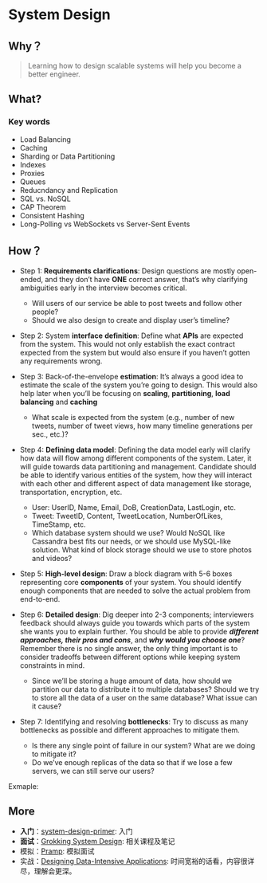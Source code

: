# System Design 


## Why？

> Learning how to design scalable systems will help you become a better engineer.

## What?

### Key words

- Load Balancing 
- Caching 
- Sharding or Data Partitioning 
- Indexes
- Proxies
- Queues
- Reducndancy and Replication
- SQL vs. NoSQL
- CAP Theorem
- Consistent Hashing 
- Long-Polling vs WebSockets vs Server-Sent Events

## How？

* Step 1: **Requirements clarifications**: Design questions are mostly open-ended, and they don’t have **ONE** correct answer, that’s why clarifying ambiguities early in the interview becomes critical.
	* Will users of our service be able to post tweets and follow other people?
	* Should we also design to create and display user’s timeline?

 
* Step 2: System **interface** **definition**: Define what **APIs** are expected from the system. This would not only establish the exact contract expected from the system but would also ensure if you haven’t gotten any requirements wrong.
* Step 3: Back-of-the-envelope **estimation**: It’s always a good idea to estimate the scale of the system you’re going to design. This would also help later when you’ll be focusing on **scaling**, **partitioning**, **load balancing** and **caching**
	* What scale is expected from the system (e.g., number of new tweets, number of tweet views, how many timeline generations per sec., etc.)?
 
* Step 4: **Defining data model**: Defining the data model early will clarify how data will flow among different components of the system. Later, it will guide towards data partitioning and management. Candidate should be able to identify various entities of the system, how they will interact with each other and different aspect of data management like storage, transportation, encryption, etc.
	* User: UserID, Name, Email, DoB, CreationData, LastLogin, etc.
	* Tweet: TweetID, Content, TweetLocation, NumberOfLikes, TimeStamp, etc.
	* Which database system should we use? Would NoSQL like Cassandra best fits our needs, or we should use MySQL-like solution. What kind of block storage should we use to store photos and videos?

* Step 5: **High-level design**: Draw a block diagram with 5-6 boxes representing core **components** of your system. You should identify enough components that are needed to solve the actual problem from end-to-end.
* Step 6: **Detailed design**: Dig deeper into 2-3 components; interviewers feedback should always guide you towards which parts of the system she wants you to explain further. You should be able to provide ***different approaches, their pros and cons***, and ***why would you choose one***? Remember there is no single answer, the only thing important is to consider tradeoffs between different options while keeping system constraints in mind.
	* Since we’ll be storing a huge amount of data, how should we partition our data to distribute it to multiple databases? Should we try to store all the data of a user on the same database? What issue can it cause?
 
* Step 7: Identifying and resolving **bottlenecks**: Try to discuss as many bottlenecks as possible and different approaches to mitigate them.
	* Is there any single point of failure in our system? What are we doing to mitigate it?
	* Do we’ve enough replicas of the data so that if we lose a few servers, we can still serve our users?

 
Exmaple: 



## More 

* **入门**：[system-design-primer](https://github.com/donnemartin/system-design-primer): 入门
* **面试**：[Grokking System Design](https://www.educative.io/collection/5668639101419520/5649050225344512): 相关课程及笔记
* 模拟：[Pramp](https://www.pramp.com/): 模拟面试
* 实战：[Designing Data-Intensive Applications](https://book.douban.com/subject/26197294/): 时间宽裕的话看，内容很详尽，理解会更深。